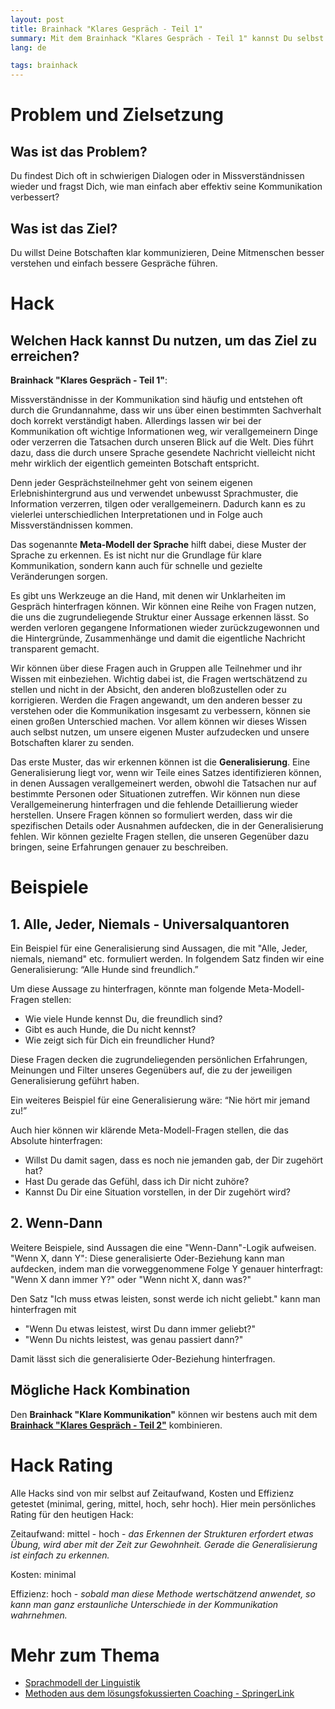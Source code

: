 ```yaml
---
layout: post
title: Brainhack "Klares Gespräch - Teil 1"
summary: Mit dem Brainhack "Klares Gespräch - Teil 1" kannst Du selbst klarer kommunizieren und Deine Mitmenschen besser verstehen, indem Du Generalisierungen erkennst und hinterfragst.
lang: de

tags: brainhack
---
```


# Problem und Zielsetzung

## Was ist das Problem?

Du findest Dich oft in schwierigen Dialogen oder in Missverständnissen wieder und fragst Dich, wie man einfach aber effektiv seine Kommunikation verbessert?

## Was ist das Ziel?

Du willst Deine Botschaften klar kommunizieren, Deine Mitmenschen besser verstehen und einfach bessere Gespräche führen.

# Hack

## Welchen Hack kannst Du nutzen, um das Ziel zu erreichen?

**Brainhack "Klares Gespräch - Teil 1"**:

Missverständnisse in der Kommunikation sind häufig und entstehen oft durch die Grundannahme, dass wir uns über einen bestimmten Sachverhalt doch korrekt verständigt haben. Allerdings lassen wir bei der Kommunikation oft wichtige Informationen weg, wir verallgemeinern Dinge oder verzerren die Tatsachen durch unseren Blick auf die Welt. 
Dies führt dazu, dass die durch unsere Sprache gesendete Nachricht vielleicht nicht mehr wirklich der eigentlich gemeinten Botschaft entspricht.

Denn jeder Gesprächsteilnehmer geht von seinem eigenen Erlebnishintergrund aus und verwendet unbewusst Sprachmuster, die Information verzerren, tilgen oder verallgemeinern. Dadurch kann es zu vielerlei unterschiedlichen Interpretationen und in Folge auch Missverständnissen kommen. 

Das sogenannte **Meta-Modell der Sprache** hilft dabei, diese Muster der Sprache zu erkennen. 
Es ist nicht nur die Grundlage für klare Kommunikation, sondern kann auch für schnelle und gezielte Veränderungen sorgen.

Es gibt uns Werkzeuge an die Hand, mit denen wir Unklarheiten im Gespräch hinterfragen können. 
Wir können eine Reihe von Fragen nutzen, die uns die zugrundeliegende Struktur einer Aussage erkennen lässt. 
So werden verloren gegangene Informationen wieder zurückzugewonnen und die Hintergründe, Zusammenhänge und damit die eigentliche Nachricht transparent gemacht.

Wir können über diese Fragen auch in Gruppen alle Teilnehmer und ihr Wissen mit einbeziehen.
Wichtig dabei ist, die Fragen wertschätzend zu stellen und nicht in der Absicht, den anderen bloßzustellen oder zu korrigieren. 
Werden die Fragen angewandt, um den anderen besser zu verstehen oder die Kommunikation insgesamt zu verbessern, können sie einen großen Unterschied machen.
Vor allem können wir dieses Wissen auch selbst nutzen, um unsere eigenen Muster aufzudecken und unsere Botschaften klarer zu senden.

Das erste Muster, das wir erkennen können ist die **Generalisierung**.
Eine Generalisierung liegt vor, wenn wir Teile eines Satzes identifizieren können, in denen Aussagen verallgemeinert werden, obwohl die Tatsachen nur auf bestimmte Personen oder Situationen zutreffen. Wir können nun diese Verallgemeinerung hinterfragen und die fehlende Detaillierung wieder herstellen. 
Unsere Fragen können so formuliert werden, dass wir die spezifischen Details oder Ausnahmen aufdecken, die in der Generalisierung fehlen. Wir können gezielte Fragen stellen, die unseren Gegenüber dazu bringen, seine Erfahrungen genauer zu beschreiben. 

# Beispiele

## 1. Alle, Jeder, Niemals - Universalquantoren

Ein Beispiel für eine Generalisierung sind Aussagen, die mit "Alle, Jeder, niemals, niemand" etc. formuliert werden.
In folgendem Satz finden wir eine Generalisierung: “Alle Hunde sind freundlich.” 

Um diese Aussage zu hinterfragen, könnte man folgende Meta-Modell-Fragen stellen:

- Wie viele Hunde kennst Du, die freundlich sind?
- Gibt es auch Hunde, die Du nicht kennst?
- Wie zeigt sich für Dich ein freundlicher Hund?

Diese Fragen decken die zugrundeliegenden persönlichen Erfahrungen, Meinungen und Filter unseres Gegenübers auf, die zu der jeweiligen Generalisierung geführt haben. 

Ein weiteres Beispiel für eine Generalisierung wäre: “Nie hört mir jemand zu!” 

Auch hier können wir klärende Meta-Modell-Fragen stellen, die das Absolute hinterfragen:

- Willst Du damit sagen, dass es noch nie jemanden gab, der Dir zugehört hat?
- Hast Du gerade das Gefühl, dass ich Dir nicht zuhöre?
- Kannst Du Dir eine Situation vorstellen, in der Dir zugehört wird?

## 2. Wenn-Dann
Weitere Beispiele, sind Aussagen die eine "Wenn-Dann"-Logik aufweisen. 
"Wenn X, dann Y": Diese generalisierte Oder-Beziehung kann man aufdecken, indem man die vorweggenommene Folge Y genauer hinterfragt:   
"Wenn X dann immer Y?" oder "Wenn nicht X, dann was?"

Den Satz "Ich muss etwas leisten, sonst werde ich nicht geliebt." kann man hinterfragen mit

- "Wenn Du etwas leistest, wirst Du dann immer geliebt?" 
- "Wenn Du nichts leistest, was genau passiert dann?" 

Damit lässt sich die generalisierte Oder-Beziehung hinterfragen.

## Mögliche Hack Kombination

Den **Brainhack "Klare Kommunikation"** können wir bestens auch mit dem [**Brainhack "Klares Gespräch - Teil 2"**](../posts/2024-01-22-klares-gespräch-teil-2.md) kombinieren.

# Hack Rating

Alle Hacks sind von mir selbst auf Zeitaufwand, Kosten und Effizienz getestet (minimal, gering, mittel, hoch, sehr hoch). Hier mein persönliches Rating für den heutigen Hack:

Zeitaufwand: mittel - hoch - _das Erkennen der Strukturen erfordert etwas Übung, wird aber mit der Zeit zur Gewohnheit. Gerade die Generalisierung ist einfach zu erkennen._

Kosten: minimal

Effizienz: hoch - _sobald man diese Methode wertschätzend anwendet, so kann man ganz erstaunliche Unterschiede in der Kommunikation wahrnehmen._

# Mehr zum Thema

- [Sprachmodell der Linguistik](https://www.spektrum.de/lexikon/psychologie/sprachmodell-der-linguistik/14693)
- [Methoden aus dem lösungsfokussierten Coaching - SpringerLink](https://link.springer.com/chapter/10.1007/978-3-658-13405-1_5)

